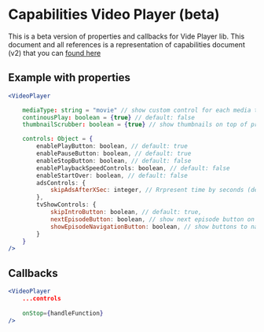 # Capabilities Video Player (beta)

This is a beta version of properties and callbacks for Vide Player lib. This document and all references is a representation of capabilities document (v2) that you can [found here](https://docs.google.com/spreadsheets/d/1cTfCN22kgeVNxZx4NHTBum6h4h5W6KMvEHOsicwDNPs/)
## Example with properties

```jsx
<VideoPlayer

    mediaType: string = "movie" // show custom control for each media type / ('movie' | 'show')
    continousPlay: boolean = {true} // default: false
    thumbnailScrubber: boolean = {true} // show thumbnails on top of progress bar / default: false

    controls: Object = {
        enablePlayButton: boolean, // default: true
        enablePauseButton: boolean, // default: true
        enableStopButton: boolean, // default: false
        enablePlaybackSpeedControls: boolean, // default: false
        enableStartOver: boolean, // default: false
        adsControls: {
            skipAdsAfterXSec: integer, // Rrpresent time by seconds (default: 5)
        },
        tvShowControls: {
            skipIntroButton: boolean, // default: true,
            nextEpisodeButton: boolean, // show next episode button on the end of actual episode / default: false
            showEpisodeNavigationButton: boolean, // show buttons to navigate to past and next episode / default: true
        }
    }
/>
```

## Callbacks

```jsx
<VideoPlayer
    ...controls
    
    onStop={handleFunction}
/>
```
